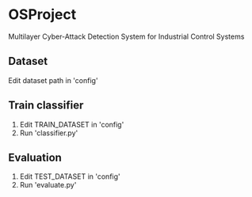 # OSProject
Multilayer Cyber-Attack Detection System for Industrial Control Systems

## Dataset
Edit dataset path in 'config'

## Train classifier
1. Edit TRAIN_DATASET in 'config'
2. Run 'classifier.py'

## Evaluation
1. Edit TEST_DATASET in 'config'
2. Run 'evaluate.py'
